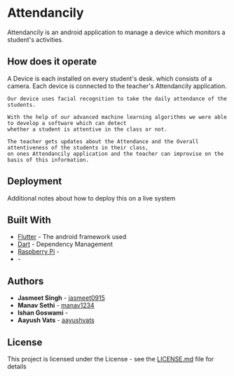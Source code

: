 # Attendancily

Attendancily is an android application to manage a device which monitors a student's activities.

## How does it operate

A Device is each installed on every student's desk. which consists of a camera. Each device is connected to the teacher's Attendancily application.
```
Our device uses facial recognition to take the daily attendance of the students.
```
```
With the help of our advanced machine learning algorithms we were able to develop a software which can detect 
whether a student is attentive in the class or not.
```
```
The teacher gets updates about the Attendance and the Overall attentiveness of the students in their class, 
on ones Attendancily application and the teacher can improvise on the basis of this information.
```

## Deployment

Additional notes about how to deploy this on a live system

## Built With

* [Flutter](https://flutter.dev) - The android framework used
* [Dart](https://dart.dev) - Dependency Management
* [Raspberry Pi]() -
* []() - 

## Authors

* **Jasmeet Singh** - [jasmeet0915](https://github.com/jasmeet0915)
* **Manav Sethi** - [manav1234](https://github.com/manav1234)
* **Ishan Goswami** - [](https://github.com/)
* **Aayush Vats** - [aayushvats](https://github.com/aayushvats)

## License

This project is licensed under the License - see the [LICENSE.md](LICENSE.md) file for details
